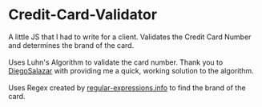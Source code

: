 # Credit-Card-Validator
A little JS that I had to write for a client. Validates the Credit Card Number and determines the brand of the card.
<br><br>
Uses Luhn's Algorithm to validate the card number. Thank you to <a href="https://gist.github.com/DiegoSalazar/4075533">DiegoSalazar</a> with providing me a quick, working solution to the algorithm.
<br><br>
Uses Regex created by <a href="http://www.regular-expressions.info/creditcard.html">regular-expressions.info</a> to find the brand of the card.
